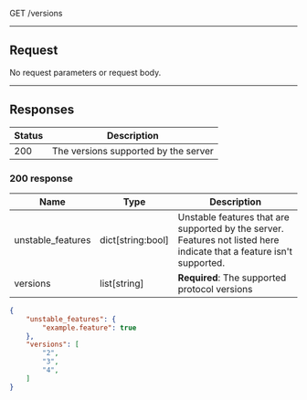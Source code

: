 GET /versions

---

## Request

No request parameters or request body.

---

## Responses

| Status | Description                          |
|--------|--------------------------------------|
| 200    | The versions supported by the server |

### 200 response

| Name              | Type              | Description                                                                                                           |
|-------------------|-------------------|-----------------------------------------------------------------------------------------------------------------------|
| unstable_features | dict[string:bool] | Unstable features that are supported by the server. Features not listed here indicate that a feature isn't supported. |
|versions|list[string]|**Required**: The supported protocol versions

```json
{
    "unstable_features": {
        "example.feature": true
    },
    "versions": [
        "2",
        "3",
        "4",
    ]
}
```